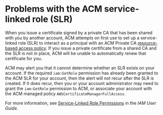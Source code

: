 # Problems with the ACM service\-linked role \(SLR\)<a name="slr-problems"></a>

When you issue a certificate signed by a private CA that has been shared with you by another account, ACM attempts on first use to set up a service\-linked role \(SLR\) to interact as a principal with an ACM Private CA [resource\-based access policy](https://docs.aws.amazon.com/acm-pca/latest/userguide/pca-resource-sharing.html#pca-rbp)\. If you issue a private certificate from a shared CA and the SLR is not in place, ACM will be unable to automatically renew that certificate for you\.

ACM may alert you that it cannot determine whether an SLR exists on your account\. If the required `iam:GetRole` permission has already been granted to the ACM SLR for your account, then the alert will not recur after the SLR is created\. If it does recur, then you or your account administrator may need to grant the `iam:GetRole` permission to ACM, or associate your account with the ACM managed policy `AWSCertificateManagerFullAccess`\.

For more information, see [Service\-Linked Role Permissions](https://docs.aws.amazon.com/IAM/latest/UserGuide/using-service-linked-roles.html#service-linked-role-permissions) in the *IAM User Guide*\.